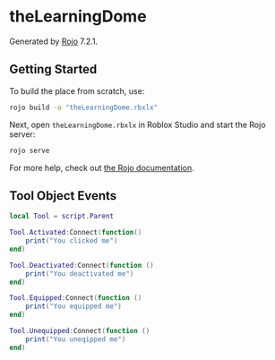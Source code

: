 # theLearningDome
Generated by [Rojo](https://github.com/rojo-rbx/rojo) 7.2.1.

## Getting Started
To build the place from scratch, use:

```bash
rojo build -o "theLearningDome.rbxlx"
```

Next, open `theLearningDome.rbxlx` in Roblox Studio and start the Rojo server:

```bash
rojo serve
```

For more help, check out [the Rojo documentation](https://rojo.space/docs).

## Tool Object Events

```lua
local Tool = script.Parent

Tool.Activated:Connect(function()
    print("You clicked me")
end)

Tool.Deactivated:Connect(function ()
    print("You deactivated me")
end)

Tool.Equipped:Connect(function ()
    print("You equipped me")
end)

Tool.Unequipped:Connect(function ()
    print("You uneqipped me")
end)
``` 
